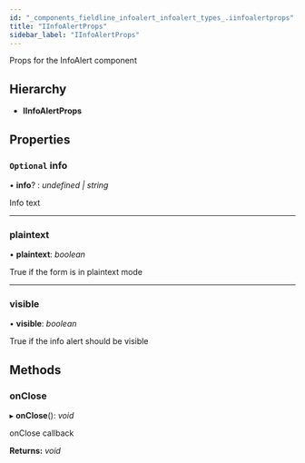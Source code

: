 ```yaml
---
id: "_components_fieldline_infoalert_infoalert_types_.iinfoalertprops"
title: "IInfoAlertProps"
sidebar_label: "IInfoAlertProps"
---
```


Props for the InfoAlert component

## Hierarchy

* **IInfoAlertProps**

## Properties

### `Optional` info

• **info**? : *undefined | string*

Info text

___

###  plaintext

• **plaintext**: *boolean*

True if the form is in plaintext mode

___

###  visible

• **visible**: *boolean*

True if the info alert should be visible

## Methods

###  onClose

▸ **onClose**(): *void*

onClose callback

**Returns:** *void*
